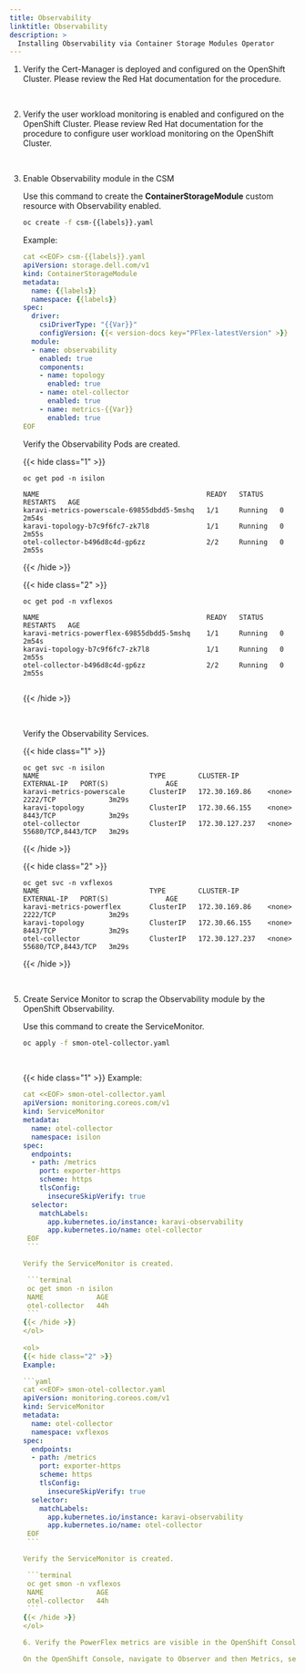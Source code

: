 ```yaml
---
title: Observability
linktitle: Observability
description: >
  Installing Observability via Container Storage Modules Operator
---
```


1. Verify the Cert-Manager is deployed and configured on the OpenShift Cluster. Please review the Red Hat documentation for the procedure.

<br>

2. Verify the user workload monitoring is enabled and configured on the OpenShift Cluster. Please review Red Hat documentation for the procedure to configure user workload monitoring on the OpenShift Cluster. 

<br>

3. Enable Observability module in the CSM  
   

   Use this command to create the **ContainerStorageModule** custom resource with Observability enabled.
  
   ```bash 
   oc create -f csm-{{labels}}.yaml
   ```

   Example:

   ```yaml 
   cat <<EOF> csm-{{labels}}.yaml
   apiVersion: storage.dell.com/v1
   kind: ContainerStorageModule
   metadata:
     name: {{labels}}
     namespace: {{labels}}
   spec:
     driver:
       csiDriverType: "{{Var}}"
       configVersion: {{< version-docs key="PFlex-latestVersion" >}}
     module:
     - name: observability
       enabled: true
       components:
       - name: topology
         enabled: true
       - name: otel-collector
         enabled: true
       - name: metrics-{{Var}}
         enabled: true
   EOF
   ```

    Verify the Observability Pods are created. 
<ol> 
{{< hide class="1" >}}

```terminal
oc get pod -n isilon

NAME                                         READY   STATUS    RESTARTS   AGE
karavi-metrics-powerscale-69855dbdd5-5mshq   1/1     Running   0          2m54s
karavi-topology-b7c9f6fc7-zk7l8              1/1     Running   0          2m55s
otel-collector-b496d8c4d-gp6zz               2/2     Running   0          2m55s 
```
{{< /hide >}}
</ol>
<ol> 
{{< hide class="2" >}}

```terminal
oc get pod -n vxflexos

NAME                                         READY   STATUS    RESTARTS   AGE
karavi-metrics-powerflex-69855dbdd5-5mshq    1/1     Running   0          2m54s
karavi-topology-b7c9f6fc7-zk7l8              1/1     Running   0          2m55s
otel-collector-b496d8c4d-gp6zz               2/2     Running   0          2m55s 


```
{{< /hide >}}
</ol> 

   <br>
   
    

<ol>

Verify the Observability Services.

{{< hide class="1" >}}

```terminal 
oc get svc -n isilon
NAME                           TYPE        CLUSTER-IP       EXTERNAL-IP   PORT(S)              AGE
karavi-metrics-powerscale      ClusterIP   172.30.169.86    <none>        2222/TCP             3m29s
karavi-topology                ClusterIP   172.30.66.155    <none>        8443/TCP             3m29s
otel-collector                 ClusterIP   172.30.127.237   <none>        55680/TCP,8443/TCP   3m29s 
``` 

{{< /hide >}} 

</ol> 

<ol>
{{< hide class="2" >}}

 ```terminal 
 oc get svc -n vxflexos
 NAME                           TYPE        CLUSTER-IP       EXTERNAL-IP   PORT(S)              AGE
 karavi-metrics-powerflex       ClusterIP   172.30.169.86    <none>        2222/TCP             3m29s
 karavi-topology                ClusterIP   172.30.66.155    <none>        8443/TCP             3m29s
 otel-collector                 ClusterIP   172.30.127.237   <none>        55680/TCP,8443/TCP   3m29s 
 ``` 

{{< /hide >}}
</ol>

<br> 

5. Create Service Monitor to scrap the Observability module by the OpenShift Observability. 

   Use this command to create the ServiceMonitor. 

   ```bash 
   oc apply -f smon-otel-collector.yaml
   ```

   <br> 

  <ol>
  {{< hide class="1" >}}
   Example:

   ```yaml 
   cat <<EOF> smon-otel-collector.yaml
   apiVersion: monitoring.coreos.com/v1
   kind: ServiceMonitor
   metadata:
     name: otel-collector
     namespace: isilon
   spec:
     endpoints:
     - path: /metrics
       port: exporter-https
       scheme: https
       tlsConfig:
         insecureSkipVerify: true
     selector:
       matchLabels:
         app.kubernetes.io/instance: karavi-observability
         app.kubernetes.io/name: otel-collector 
    EOF
    ```  

   Verify the ServiceMonitor is created. 

    ```terminal
    oc get smon -n isilon
    NAME             AGE
    otel-collector   44h 
    ``` 
  {{< /hide >}} 
  </ol>
    
  <ol>
  {{< hide class="2" >}}
   Example:

   ```yaml 
   cat <<EOF> smon-otel-collector.yaml
   apiVersion: monitoring.coreos.com/v1
   kind: ServiceMonitor
   metadata:
     name: otel-collector
     namespace: vxflexos
   spec:
     endpoints:
     - path: /metrics
       port: exporter-https
       scheme: https
       tlsConfig:
         insecureSkipVerify: true
     selector:
       matchLabels:
         app.kubernetes.io/instance: karavi-observability
         app.kubernetes.io/name: otel-collector 
    EOF
    ``` 

   Verify the ServiceMonitor is created. 

    ```terminal
    oc get smon -n vxflexos
    NAME             AGE
    otel-collector   44h 
    ``` 
  {{< /hide >}} 
  </ol>

6. Verify the PowerFlex metrics are visible in the OpenShift Console. 

   On the OpenShift Console, navigate to Observer and then Metrics, search for PowerFlex metric.
